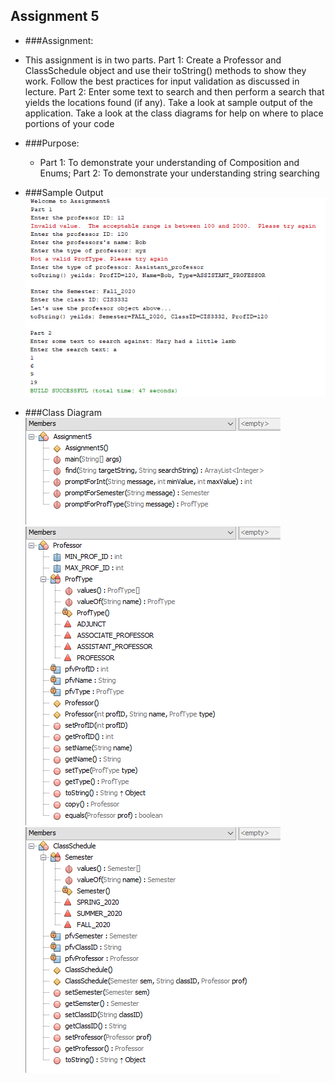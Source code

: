 ## Assignment 5

- ###Assignment: 

 - This assignment is in two parts. Part 1: Create a Professor and ClassSchedule object and use their toString() methods to show they work.  Follow the best practices for input validation as discussed in lecture. Part 2: Enter some text to search and then perform a search that yields the locations found (if any).  Take a look at sample output of the application.  Take a look at the class diagrams for help on where to place portions of your code

- ###Purpose: 

  - Part 1: To demonstrate your understanding of Composition and Enums; Part 2: To demonstrate your understanding string searching

- ###Sample Output
	![Mock-Up](./Assignment5a.png)
	

- ###Class Diagram
	![Mock-Up](./Assignment5b.png)
	![Mock-Up](./Assignment5c.png)
	![Mock-Up](./Assignment5d.png)
